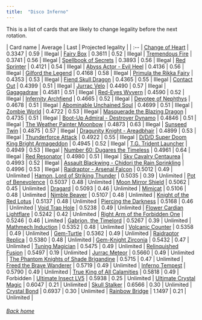 ```yaml
---
title:  "Disco Inferno"
---
```


This is a list of cards that are likely to change legality before the next rotation.

| Card name | Average | Last | Projected legality |
| :-- |
[Change of Heart](https://db.ygoprodeck.com/card/?search=Change%20of%20Heart) | 0.3347 | 0.59 | Illegal |
[Fairy Box](https://db.ygoprodeck.com/card/?search=Fairy%20Box) | 0.3611 | 0.52 | Illegal |
[Tremendous Fire](https://db.ygoprodeck.com/card/?search=Tremendous%20Fire) | 0.3741 | 0.56 | Illegal |
[Spellbook of Secrets](https://db.ygoprodeck.com/card/?search=Spellbook%20of%20Secrets) | 0.3893 | 0.56 | Illegal |
[Red Sprinter](https://db.ygoprodeck.com/card/?search=Red%20Sprinter) | 0.4121 | 0.54 | Illegal |
[Abyss Actor - Evil Heel](https://db.ygoprodeck.com/card/?search=Abyss%20Actor%20-%20Evil%20Heel) | 0.4136 | 0.56 | Illegal |
[Gilford the Legend](https://db.ygoprodeck.com/card/?search=Gilford%20the%20Legend) | 0.4168 | 0.58 | Illegal |
[Primula the Rikka Fairy](https://db.ygoprodeck.com/card/?search=Primula%20the%20Rikka%20Fairy) | 0.4353 | 0.53 | Illegal |
[Fiend Skull Dragon](https://db.ygoprodeck.com/card/?search=Fiend%20Skull%20Dragon) | 0.4365 | 0.55 | Illegal |
[Contact Out](https://db.ygoprodeck.com/card/?search=Contact%20Out) | 0.4399 | 0.51 | Illegal |
[Jurrac Velo](https://db.ygoprodeck.com/card/?search=Jurrac%20Velo) | 0.4490 | 0.57 | Illegal |
[Gagagadraw](https://db.ygoprodeck.com/card/?search=Gagagadraw) | 0.4581 | 0.51 | Illegal |
[Red-Eyes Wyvern](https://db.ygoprodeck.com/card/?search=Red-Eyes%20Wyvern) | 0.4590 | 0.52 | Illegal |
[Infernity Archfiend](https://db.ygoprodeck.com/card/?search=Infernity%20Archfiend) | 0.4665 | 0.52 | Illegal |
[Devotee of Nephthys](https://db.ygoprodeck.com/card/?search=Devotee%20of%20Nephthys) | 0.4678 | 0.51 | Illegal |
[Abominable Unchained Soul](https://db.ygoprodeck.com/card/?search=Abominable%20Unchained%20Soul) | 0.4699 | 0.51 | Illegal |
[Zombie World](https://db.ygoprodeck.com/card/?search=Zombie%20World) | 0.4722 | 0.53 | Illegal |
[Masquerade the Blazing Dragon](https://db.ygoprodeck.com/card/?search=Masquerade%20the%20Blazing%20Dragon) | 0.4735 | 0.51 | Illegal |
[Boot-Up Admiral - Destroyer Dynamo](https://db.ygoprodeck.com/card/?search=Boot-Up%20Admiral%20-%20Destroyer%20Dynamo) | 0.4846 | 0.51 | Illegal |
[The Weather Painter Moonbow](https://db.ygoprodeck.com/card/?search=The%20Weather%20Painter%20Moonbow) | 0.4873 | 0.63 | Illegal |
[Sunseed Twin](https://db.ygoprodeck.com/card/?search=Sunseed%20Twin) | 0.4875 | 0.57 | Illegal |
[Dragunity Knight - Areadbhair](https://db.ygoprodeck.com/card/?search=Dragunity%20Knight%20-%20Areadbhair) | 0.4899 | 0.53 | Illegal |
[Thunderforce Attack](https://db.ygoprodeck.com/card/?search=Thunderforce%20Attack) | 0.4922 | 0.55 | Illegal |
[D/D/D Super Doom King Bright Armageddon](https://db.ygoprodeck.com/card/?search=D/D/D%20Super%20Doom%20King%20Bright%20Armageddon) | 0.4945 | 0.52 | Illegal |
[T.G. Trident Launcher](https://db.ygoprodeck.com/card/?search=T.G.%20Trident%20Launcher) | 0.4949 | 0.53 | Illegal |
[Number 60: Dugares the Timeless](https://db.ygoprodeck.com/card/?search=Number%2060:%20Dugares%20the%20Timeless) | 0.4961 | 0.64 | Illegal |
[Red Resonator](https://db.ygoprodeck.com/card/?search=Red%20Resonator) | 0.4980 | 0.51 | Illegal |
[Sky Cavalry Centaurea](https://db.ygoprodeck.com/card/?search=Sky%20Cavalry%20Centaurea) | 0.4993 | 0.52 | Illegal |
[Assault Blackwing - Chidori the Rain Sprinkling](https://db.ygoprodeck.com/card/?search=Assault%20Blackwing%20-%20Chidori%20the%20Rain%20Sprinkling) | 0.4996 | 0.53 | Illegal |
[Raidraptor - Arsenal Falcon](https://db.ygoprodeck.com/card/?search=Raidraptor%20-%20Arsenal%20Falcon) | 0.5012 | 0.49 | Unlimited |
[Hamon, Lord of Striking Thunder](https://db.ygoprodeck.com/card/?search=Hamon,%20Lord%20of%20Striking%20Thunder) | 0.5035 | 0.39 | Unlimited |
[Pot of Benevolence](https://db.ygoprodeck.com/card/?search=Pot%20of%20Benevolence) | 0.5037 | 0.48 | Unlimited |
[Moon Mirror Shield](https://db.ygoprodeck.com/card/?search=Moon%20Mirror%20Shield) | 0.5062 | 0.45 | Unlimited |
[Dragard](https://db.ygoprodeck.com/card/?search=Dragard) | 0.5093 | 0.46 | Unlimited |
[Mimicat](https://db.ygoprodeck.com/card/?search=Mimicat) | 0.5106 | 0.48 | Unlimited |
[Nimble Beaver](https://db.ygoprodeck.com/card/?search=Nimble%20Beaver) | 0.5107 | 0.48 | Unlimited |
[Knight of the Red Lotus](https://db.ygoprodeck.com/card/?search=Knight%20of%20the%20Red%20Lotus) | 0.5137 | 0.48 | Unlimited |
[Piercing the Darkness](https://db.ygoprodeck.com/card/?search=Piercing%20the%20Darkness) | 0.5168 | 0.46 | Unlimited |
[Void Trap Hole](https://db.ygoprodeck.com/card/?search=Void%20Trap%20Hole) | 0.5238 | 0.49 | Unlimited |
[Flower Cardian Lightflare](https://db.ygoprodeck.com/card/?search=Flower%20Cardian%20Lightflare) | 0.5242 | 0.42 | Unlimited |
[Right Arm of the Forbidden One](https://db.ygoprodeck.com/card/?search=Right%20Arm%20of%20the%20Forbidden%20One) | 0.5246 | 0.46 | Limited |
[Gabrion, the Timelord](https://db.ygoprodeck.com/card/?search=Gabrion,%20the%20Timelord) | 0.5267 | 0.39 | Unlimited |
[Mathmech Induction](https://db.ygoprodeck.com/card/?search=Mathmech%20Induction) | 0.5352 | 0.48 | Unlimited |
[Volcanic Counter](https://db.ygoprodeck.com/card/?search=Volcanic%20Counter) | 0.5358 | 0.49 | Unlimited |
[Gem-Turtle](https://db.ygoprodeck.com/card/?search=Gem-Turtle) | 0.5362 | 0.49 | Unlimited |
[Raidraptor Replica](https://db.ygoprodeck.com/card/?search=Raidraptor%20Replica) | 0.5380 | 0.48 | Unlimited |
[Gem-Knight Zirconia](https://db.ygoprodeck.com/card/?search=Gem-Knight%20Zirconia) | 0.5432 | 0.47 | Unlimited |
[Tuning Magician](https://db.ygoprodeck.com/card/?search=Tuning%20Magician) | 0.5475 | 0.49 | Unlimited |
[Relinquished Fusion](https://db.ygoprodeck.com/card/?search=Relinquished%20Fusion) | 0.5497 | 0.19 | Unlimited |
[Jurrac Meteor](https://db.ygoprodeck.com/card/?search=Jurrac%20Meteor) | 0.5660 | 0.49 | Unlimited |
[The Phantom Knights of Shade Brigandine](https://db.ygoprodeck.com/card/?search=The%20Phantom%20Knights%20of%20Shade%20Brigandine) | 0.5715 | 0.47 | Unlimited |
[Freed the Brave Wanderer](https://db.ygoprodeck.com/card/?search=Freed%20the%20Brave%20Wanderer) | 0.5719 | 0.49 | Unlimited |
[Inferno Tempest](https://db.ygoprodeck.com/card/?search=Inferno%20Tempest) | 0.5790 | 0.49 | Unlimited |
[True King of All Calamities](https://db.ygoprodeck.com/card/?search=True%20King%20of%20All%20Calamities) | 0.5818 | 0.49 | Forbidden |
[Ultimate Insect LV5](https://db.ygoprodeck.com/card/?search=Ultimate%20Insect%20LV5) | 0.5938 | 0.25 | Unlimited |
[Ultimate Crystal Magic](https://db.ygoprodeck.com/card/?search=Ultimate%20Crystal%20Magic) | 0.6047 | 0.21 | Unlimited |
[Skull Stalker](https://db.ygoprodeck.com/card/?search=Skull%20Stalker) | 0.6566 | 0.30 | Unlimited |
[Crystal Bond](https://db.ygoprodeck.com/card/?search=Crystal%20Bond) | 0.6937 | 0.30 | Unlimited |
[Rainbow Bridge](https://db.ygoprodeck.com/card/?search=Rainbow%20Bridge) | 1.1497 | 0.21 | Unlimited |

###### [Back home](index)